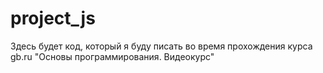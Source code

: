 # project_js
Здесь будет код, который я буду писать во время прохождения курса gb.ru "Основы программирования. Видеокурс"
